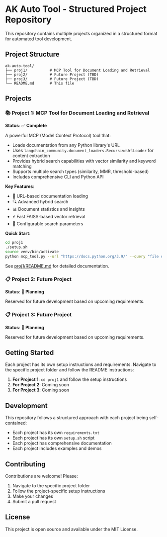 # AK Auto Tool - Structured Project Repository

This repository contains multiple projects organized in a structured format for automated tool development.

## Project Structure

```
ak-auto-tool/
├── proj1/          # MCP Tool for Document Loading and Retrieval
├── proj2/          # Future Project (TBD)
├── proj3/          # Future Project (TBD)
└── README.md       # This file
```

## Projects

### 📚 Project 1: MCP Tool for Document Loading and Retrieval

**Status**: ✅ **Complete**

A powerful MCP (Model Context Protocol) tool that:
- Loads documentation from any Python library's URL
- Uses `langchain_community.document_loaders.RecursiveUrlLoader` for content extraction
- Provides hybrid search capabilities with vector similarity and keyword matching
- Supports multiple search types (similarity, MMR, threshold-based)
- Includes comprehensive CLI and Python API

**Key Features**:
- 🔗 URL-based documentation loading
- 🔍 Advanced hybrid search
- 📊 Document statistics and insights
- ⚡ Fast FAISS-based vector retrieval
- 🎯 Configurable search parameters

**Quick Start**:
```bash
cd proj1
./setup.sh
source venv/bin/activate
python mcp_tool.py --url "https://docs.python.org/3.9/" --query "file operations"
```

See [proj1/README.md](proj1/README.md) for detailed documentation.

### 📋 Project 2: Future Project

**Status**: 🔮 **Planning**

Reserved for future development based on upcoming requirements.

### 📋 Project 3: Future Project

**Status**: 🔮 **Planning**

Reserved for future development based on upcoming requirements.

## Getting Started

Each project has its own setup instructions and requirements. Navigate to the specific project folder and follow the README instructions:

1. **For Project 1**: `cd proj1` and follow the setup instructions
2. **For Project 2**: Coming soon
3. **For Project 3**: Coming soon

## Development

This repository follows a structured approach with each project being self-contained:

- Each project has its own `requirements.txt`
- Each project has its own `setup.sh` script
- Each project has comprehensive documentation
- Each project includes examples and demos

## Contributing

Contributions are welcome! Please:
1. Navigate to the specific project folder
2. Follow the project-specific setup instructions
3. Make your changes
4. Submit a pull request

## License

This project is open source and available under the MIT License.